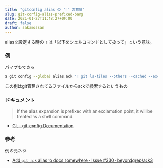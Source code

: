 ```yaml
---
title: "gitconfig alias の '!' の意味"
slug: git-config-alias-prefixed-bang
date: 2021-01-27T11:48:27+09:00
draft: false
author: sakamossan
---
```


aliasを設定する時の `!` は「以下をシェルコマンドとして扱って」という意味。


### 例

パイプもできる

```bash
$ git config --global alias.ack '! git ls-files --others --cached --exclude-standard | ack -x'
```

この例はgit管理されてるファイルからackで検索するというもの


### ドキュメント

> If the alias expansion is prefixed with an exclamation point, it will be treated as a shell command. 

- [Git - git-config Documentation](https://git-scm.com/docs/git-config#Documentation/git-config.txt-alias)


### 参考

例の元ネタ

- [Add `git ack` alias to docs somewhere · Issue #330 · beyondgrep/ack3](https://github.com/beyondgrep/ack3/issues/330)
